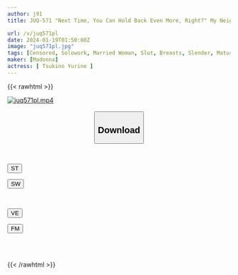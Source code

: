 ```yaml
---
author: j91
title: JUQ-571 "Next Time, You Can Hold Back Even More, Right?" My Neighbor's Wife Squeezes Out My Extremely Premature Ejaculation, Ejaculation Management. Yurine Tsukino

url: /v/juq571pl
date: 2024-01-19T01:50:00Z
image: "juq571pl.jpg"
tags: [Censored, Solowork, Married Woman, Slut, Breasts, Slender, Mature Woman	]
maker: [Madonna]
actress: [ Tsukino Yurine ]
---
```



{{< rawhtml >}}

<div class="video" data-videoid="Q1vyzYJxLYU0LwA">
    <a href="javascript:;">
        <img src="/v/juq571pl/juq571pl.jpg" width="WIDTH" height="HEIGHT" alt="juq571pl.mp4" loading="lazy">
    </a>
</div>

<script type="text/javascript" src="https://j91.asia/asset/on-demand-st.js"></script>

<br>
  <link rel="stylesheet" href="https://j91.asia/asset/bs5.css">
  
  <center>
  <button class="btn btn-primary" type="button" data-bs-toggle="collapse" data-bs-target=".multi-collapse" aria-expanded="false" aria-controls="multiCollapseExample1 multiCollapseExample2"><h2>Download</h2></button></center>
</p>
<div class="row">
  <div class="col">
    <div class="collapse multi-collapse" id="multiCollapseExample1">
      <div class="card card-body">
	      	      <br>
<div class="buttons">  
<p><a href="https://streamtape.to/v/Q1vyzYJxLYU0LwA" target="_blank"><button class="btn-hover color-3"><i class="fa fa-download"></i> ST</button></a></p>
<p><a href="https://flaswish.com/hf55ji0n5eit" target="_blank"><button class="btn-hover color-2"><i class="fa fa-download"></i> SW</button></a></p></div>
    </div>
  </div>
</div>
  <div class="col">
    <div class="collapse multi-collapse" id="multiCollapseExample2">
      <div class="card card-body">
	      <br>
<div class="buttons">
<p><a href="javascript:;" target="_blank"><button class="btn-hover color-9"><i class="fa fa-download"></i> VE</button></a></p>
<p><a href="javascript:;" target="_blank"><button class="btn-hover color-8"><i class="fa fa-download"></i> FM</button></a></p></div>
<br><br>
      </div>
    </div>
  </div>
</div>

{{< /rawhtml >}}